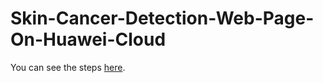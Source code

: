 # Skin-Cancer-Detection-Web-Page-On-Huawei-Cloud
You can see the steps [here](https://developer.huaweicloud.com/intl/en-us/forum/topic/0265120687204953018).
 

